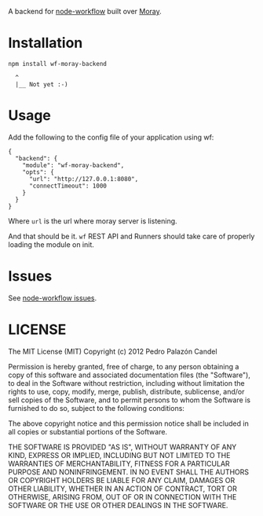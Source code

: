 A backend for [node-workflow](http://kusor.github.com/node-workflow/) built
over [Moray](http://).

# Installation

    npm install wf-moray-backend

      ^
      |__ Not yet :-)

# Usage

Add the following to the config file of your application using wf:

    {
      "backend": {
        "module": "wf-moray-backend",
        "opts": {
          "url": "http://127.0.0.1:8080",
          "connectTimeout": 1000
        }
      }
    }

Where `url` is the url where moray server is listening.

And that should be it. `wf` REST API and Runners should take care of
properly loading the module on init.

# Issues

See [node-workflow issues](https://github.com/kusor/node-workflow/issues).

# LICENSE

The MIT License (MIT) Copyright (c) 2012 Pedro Palazón Candel

Permission is hereby granted, free of charge, to any person obtaining a copy of this software and associated documentation files (the "Software"), to deal in the Software without restriction, including without limitation the rights to use, copy, modify, merge, publish, distribute, sublicense, and/or sell copies of the Software, and to permit persons to whom the Software is furnished to do so, subject to the following conditions:

The above copyright notice and this permission notice shall be included in all copies or substantial portions of the Software.

THE SOFTWARE IS PROVIDED "AS IS", WITHOUT WARRANTY OF ANY KIND, EXPRESS OR IMPLIED, INCLUDING BUT NOT LIMITED TO THE WARRANTIES OF MERCHANTABILITY, FITNESS FOR A PARTICULAR PURPOSE AND NONINFRINGEMENT. IN NO EVENT SHALL THE AUTHORS OR COPYRIGHT HOLDERS BE LIABLE FOR ANY CLAIM, DAMAGES OR OTHER LIABILITY, WHETHER IN AN ACTION OF CONTRACT, TORT OR OTHERWISE, ARISING FROM, OUT OF OR IN CONNECTION WITH THE SOFTWARE OR THE USE OR OTHER DEALINGS IN THE SOFTWARE.

